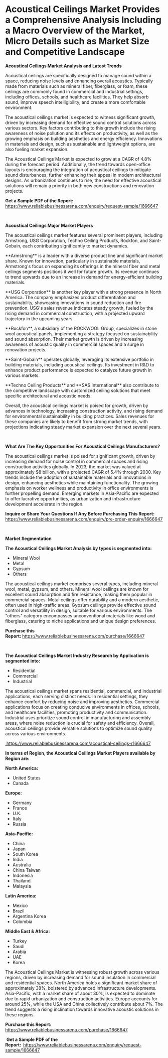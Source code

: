 <p><h1>Acoustical Ceilings Market Provides a Comprehensive Analysis Including a Macro Overview of the Market, Micro Details such as Market Size and Competitive Landscape</h1></p><p><strong>Acoustical Ceilings Market Analysis and Latest Trends</strong></p>
<p><p>Acoustical ceilings are specifically designed to manage sound within a space, reducing noise levels and enhancing overall acoustics. Typically made from materials such as mineral fiber, fiberglass, or foam, these ceilings are commonly found in commercial and industrial settings, including offices, schools, and healthcare facilities. They help absorb sound, improve speech intelligibility, and create a more comfortable environment.</p><p>The acoustical ceilings market is expected to witness significant growth, driven by increasing demand for effective sound control solutions across various sectors. Key factors contributing to this growth include the rising awareness of noise pollution and its effects on productivity, as well as the growing emphasis on building aesthetics and energy efficiency. Innovations in materials and design, such as sustainable and lightweight options, are also fueling market expansion.</p><p>The Acoustical Ceilings Market is expected to grow at a CAGR of 4.8% during the forecast period. Additionally, the trend towards open-office layouts is encouraging the integration of acoustical ceilings to mitigate sound disturbances, further enhancing their appeal in modern architectural designs. As urbanization continues to rise, the need for effective acoustical solutions will remain a priority in both new constructions and renovation projects.</p></p>
<p><strong>Get a Sample PDF of the Report:&nbsp;</strong> <a href="https://www.reliablebusinessarena.com/enquiry/request-sample/1666647?utm_campaign=3128&utm_medium=2&utm_source=Github&utm_content=ia&utm_term=16042025&utm_id=acoustical-ceilings">https://www.reliablebusinessarena.com/enquiry/request-sample/1666647</a></p>
<p>&nbsp;</p>
<p><strong>Acoustical Ceilings Major Market Players</strong></p>
<p><p>The acoustical ceilings market features several prominent players, including Armstrong, USG Corporation, Techno Ceiling Products, Rockfon, and Saint-Gobain, each contributing significantly to market dynamics.</p><p>**Armstrong** is a leader with a diverse product line and significant market share. Known for innovation, particularly in sustainable materials, Armstrong's focus on expanding its offerings in the mineral fiber and metal ceilings segments positions it well for future growth. Its revenue continues to trend upwards due to an increase in demand for energy-efficient building materials.</p><p>**USG Corporation** is another key player with a strong presence in North America. The company emphasizes product differentiation and sustainability, showcasing innovations in sound reduction and fire prevention. USG's sales revenue indicates steady growth, fueled by the rising demand in commercial construction, with a projected upward trajectory in the upcoming years.</p><p>**Rockfon**, a subsidiary of the ROCKWOOL Group, specializes in stone wool acoustical panels, implementing a strategy focused on sustainability and sound absorption. Their market growth is driven by increasing awareness of acoustic quality in commercial spaces and a surge in renovation projects.</p><p>**Saint-Gobain** operates globally, leveraging its extensive portfolio in building materials, including acoustical ceilings. Its investment in R&D to enhance product performance is expected to catalyze future growth in various markets.</p><p>**Techno Ceiling Products** and **SAS International** also contribute to the competitive landscape with customized ceiling solutions that meet specific architectural and acoustic needs.</p><p>Overall, the acoustical ceilings market is poised for growth, driven by advances in technology, increasing construction activity, and rising demand for environmental sustainability in building practices. Sales revenues for these companies are likely to benefit from strong market trends, with projections indicating steady market expansion over the next several years.</p></p>
<p>&nbsp;</p>
<p><strong>What Are The Key Opportunities For Acoustical Ceilings Manufacturers?</strong></p>
<p><p>The acoustical ceilings market is poised for significant growth, driven by increasing demand for noise control in commercial spaces and rising construction activities globally. In 2023, the market was valued at approximately $8 billion, with a projected CAGR of 5.4% through 2030. Key trends include the adoption of sustainable materials and innovations in design, enhancing aesthetics while maintaining functionality. The growing emphasis on worker wellness and productivity in office environments is further propelling demand. Emerging markets in Asia-Pacific are expected to offer lucrative opportunities, as urbanization and infrastructure development accelerate in the region.</p></p>
<p><strong>Inquire or Share Your Questions If Any Before Purchasing This Report:</strong> <a href="https://www.reliablebusinessarena.com/enquiry/pre-order-enquiry/1666647?utm_campaign=3128&utm_medium=2&utm_source=Github&utm_content=ia&utm_term=16042025&utm_id=acoustical-ceilings">https://www.reliablebusinessarena.com/enquiry/pre-order-enquiry/1666647</a></p>
<p>&nbsp;</p>
<p><strong>Market Segmentation</strong></p>
<p><strong>The Acoustical Ceilings Market Analysis by types is segmented into:</strong></p>
<p><ul><li>Mineral Wool</li><li>Metal</li><li>Gypsum</li><li>Others</li></ul></p>
<p><p>The acoustical ceilings market comprises several types, including mineral wool, metal, gypsum, and others. Mineral wool ceilings are known for excellent sound absorption and fire resistance, making them popular in commercial spaces. Metal ceilings offer durability and a modern aesthetic, often used in high-traffic areas. Gypsum ceilings provide effective sound control and versatility in design, suitable for various environments. The "others" category encompasses unconventional materials like wood and fiberglass, catering to niche applications and unique design preferences.</p></p>
<p><strong>Purchase this Report:&nbsp;</strong><a href="https://www.reliablebusinessarena.com/purchase/1666647?utm_campaign=3128&utm_medium=2&utm_source=Github&utm_content=ia&utm_term=16042025&utm_id=acoustical-ceilings">https://www.reliablebusinessarena.com/purchase/1666647</a></p>
<p>&nbsp;</p>
<p><strong>The Acoustical Ceilings Market Industry Research by Application is segmented into:</strong></p>
<p><ul><li>Residential</li><li>Commercial</li><li>Industrial</li></ul></p>
<p><p>The acoustical ceilings market spans residential, commercial, and industrial applications, each serving distinct needs. In residential settings, they enhance comfort by reducing noise and improving aesthetics. Commercial applications focus on creating conducive environments in offices, schools, and healthcare facilities, promoting productivity and communication. Industrial uses prioritize sound control in manufacturing and assembly areas, where noise reduction is crucial for safety and efficiency. Overall, acoustical ceilings provide versatile solutions to optimize sound quality across various environments.</p></p>
<p><a href="https://www.reliablebusinessarena.com/acoustical-ceilings-r1666647?utm_campaign=3128&utm_medium=2&utm_source=Github&utm_content=ia&utm_term=16042025&utm_id=acoustical-ceilings">&nbsp;https://www.reliablebusinessarena.com/acoustical-ceilings-r1666647</a></p>
<p><strong>In terms of Region, the Acoustical Ceilings Market Players available by Region are:</strong></p>
<p>
    <p> <strong> North America: </strong>
        <ul>
            <li>United States</li>
            <li>Canada</li>
        </ul>
        </p> 
    <p> <strong> Europe: </strong>
        <ul>
            <li>Germany</li>
            <li>France</li>
            <li>U.K.</li>
            <li>Italy</li>
            <li>Russia</li>
        </ul>
        </p> 
    <p> <strong> Asia-Pacific: </strong>
        <ul>
            <li>China</li>
            <li>Japan</li>
            <li>South Korea</li>
            <li>India</li>
            <li>Australia</li>
            <li>China Taiwan</li>
            <li>Indonesia</li>
            <li>Thailand</li>
            <li>Malaysia</li>
        </ul>
        </p> 
    <p> <strong> Latin America: </strong>
        <ul>
            <li>Mexico</li>
            <li>Brazil</li>
            <li>Argentina Korea</li>
            <li>Colombia</li>
        </ul>
        </p> 
    <p> <strong> Middle East & Africa: </strong>
        <ul>
            <li>Turkey</li>
            <li>Saudi</li>
            <li>Arabia</li>
            <li>UAE</li>
            <li>Korea</li>
        </ul>
    </p>
    </p>
<p><p>The Acoustical Ceilings Market is witnessing robust growth across various regions, driven by increasing demand for sound insulation in commercial and residential spaces. North America holds a significant market share of approximately 38%, bolstered by advanced infrastructure developments. Asia-Pacific, with a market share of about 30%, is expected to dominate due to rapid urbanization and construction activities. Europe accounts for around 25%, while the USA and China collectively contribute about 7%. The trend suggests a rising inclination towards innovative acoustic solutions in these regions.</p></p>
<p><strong>Purchase this Report: </strong><a href="https://www.reliablebusinessarena.com/purchase/1666647?utm_campaign=3128&utm_medium=2&utm_source=Github&utm_content=ia&utm_term=16042025&utm_id=acoustical-ceilings">https://www.reliablebusinessarena.com/purchase/1666647</a></p>
<p>&nbsp;<strong>Get a Sample PDF of the Report:&nbsp;&nbsp;</strong><a href="https://www.reliablebusinessarena.com/enquiry/request-sample/1666647?utm_campaign=3128&utm_medium=2&utm_source=Github&utm_content=ia&utm_term=16042025&utm_id=acoustical-ceilings">https://www.reliablebusinessarena.com/enquiry/request-sample/1666647</a></p>
<p><strong></strong></p>
<p><p></p><p></p><p></p></p>